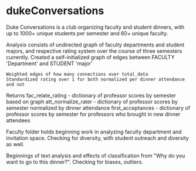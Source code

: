# dukeConversations

Duke Conversations is a club organizing faculty and student dinners, with up to 1000+ unique students per semester and 60+ unique faculty.

Analysis consists of undirected graph of faculty departments and student majors, and respective rating system over the course of three semesters currently.
	Created a self-initialized graph of edges between FACULTY 'Department' and STUDENT 'major'
    
    Weighted edges of how many connections over total_data
	Standardized rating over 1 for both normalized per dinner attendance and not

  Returns
		fac_relate_rating - dictionary of professor scores by semester based on graph
		att_normalize_rater - dictionary of professor scores by semester normalized by dinner attendance
		first_acceptances - dictionary of professor scores by semester for professors who brought in new dinner attendees


Faculty folder holds beginning work in analyzing faculty department and invitation space. Checking for diversity, with student outreach and diversity as well.

Beginnings of text analysis and effects of classification from "Why do you want to go to this dinner?". Checking for biases, outliers.
